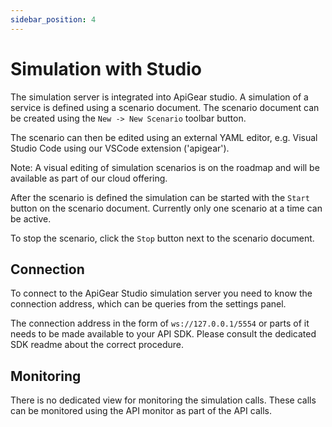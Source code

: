 ```yaml
---
sidebar_position: 4
---
```


# Simulation with Studio

The simulation server is integrated into ApiGear studio. A simulation of a service is defined using a scenario document. The scenario document can be created using the `New -> New Scenario` toolbar button.

The scenario can then be edited using an external YAML editor, e.g. Visual Studio Code using our VSCode extension ('apigear').

Note: A visual editing of simulation scenarios is on the roadmap and will be available as part of our cloud offering.

After the scenario is defined the simulation can be started with the `Start` button on the scenario document. Currently only one scenario at a time can be active.

To stop the scenario, click the `Stop` button next to the scenario document.

## Connection

To connect to the ApiGear Studio simulation server you need to know the connection address, which can be queries from the settings panel.

The connection address in the form of `ws://127.0.0.1/5554` or parts of it needs to be made available to your API SDK. Please consult the dedicated SDK readme about the correct procedure.

## Monitoring

There is no dedicated view for monitoring the simulation calls. These calls can be monitored using the API monitor as part of the API calls.
